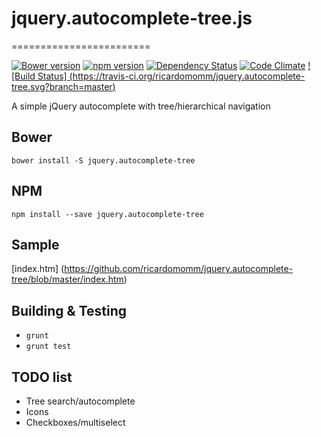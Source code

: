 # jquery.autocomplete-tree.js
========================

[![Bower version](https://badge.fury.io/bo/jquery.autocomplete-tree.svg)](http://badge.fury.io/bo/jquery.autocomplete-tree)
[![npm version](https://badge.fury.io/js/jquery.autocomplete-tree.svg)](http://badge.fury.io/js/jquery.autocomplete-tree)
[![Dependency Status](https://david-dm.org/ricardomomm/jquery.autocomplete-tree/status.svg)](https://david-dm.org/ricardomomm/jquery.autocomplete-tree#info=dependencies)
[![Code Climate](https://codeclimate.com/github/ricardomomm/jquery.autocomplete-tree/badges/gpa.svg)](https://codeclimate.com/github/ricardomomm/jquery.autocomplete-tree)
[![Build Status] (https://travis-ci.org/ricardomomm/jquery.autocomplete-tree.svg?branch=master)](https://travis-ci.org/ricardomomm/jquery.autocomplete-tree)

A simple jQuery autocomplete with tree/hierarchical navigation

## Bower

`bower install -S jquery.autocomplete-tree`

## NPM

`npm install --save jquery.autocomplete-tree`

## Sample

[index.htm] (https://github.com/ricardomomm/jquery.autocomplete-tree/blob/master/index.htm)

## Building & Testing

* `grunt`
* `grunt test`

## TODO list

* Tree search/autocomplete 
* Icons
* Checkboxes/multiselect
